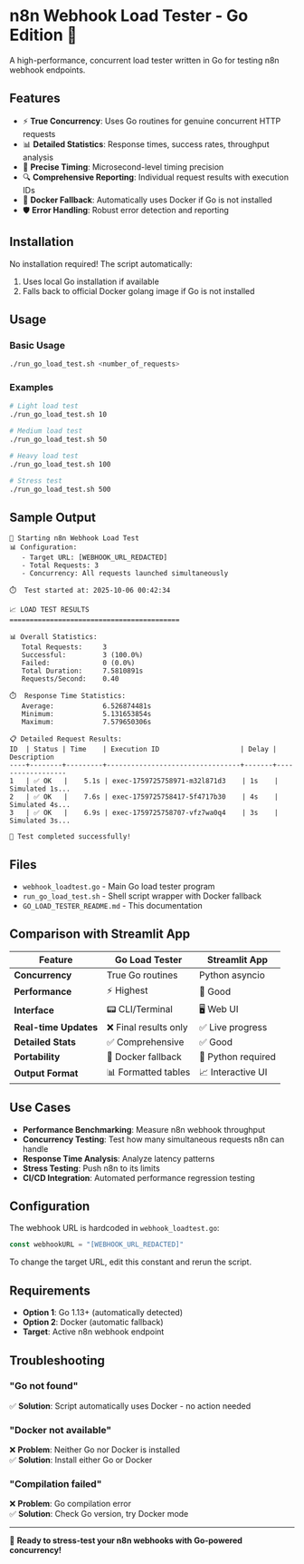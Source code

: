 # n8n Webhook Load Tester - Go Edition 🚀

A high-performance, concurrent load tester written in Go for testing n8n webhook endpoints.

## Features

- ⚡ **True Concurrency**: Uses Go routines for genuine concurrent HTTP requests
- 📊 **Detailed Statistics**: Response times, success rates, throughput analysis
- 🎯 **Precise Timing**: Microsecond-level timing precision
- 🔍 **Comprehensive Reporting**: Individual request results with execution IDs
- 🐳 **Docker Fallback**: Automatically uses Docker if Go is not installed
- 🛡️ **Error Handling**: Robust error detection and reporting

## Installation

No installation required! The script automatically:
1. Uses local Go installation if available
2. Falls back to official Docker golang image if Go is not installed

## Usage

### Basic Usage
```bash
./run_go_load_test.sh <number_of_requests>
```

### Examples
```bash
# Light load test
./run_go_load_test.sh 10

# Medium load test  
./run_go_load_test.sh 50

# Heavy load test
./run_go_load_test.sh 100

# Stress test
./run_go_load_test.sh 500
```

## Sample Output

```
🚀 Starting n8n Webhook Load Test
📊 Configuration:
   - Target URL: [WEBHOOK_URL_REDACTED]
   - Total Requests: 3
   - Concurrency: All requests launched simultaneously

⏱️  Test started at: 2025-10-06 00:42:34

📈 LOAD TEST RESULTS
==========================================

📊 Overall Statistics:
   Total Requests:     3
   Successful:         3 (100.0%)
   Failed:             0 (0.0%)
   Total Duration:     7.5810891s
   Requests/Second:    0.40

⏱️  Response Time Statistics:
   Average:            6.526874481s
   Minimum:            5.131653854s
   Maximum:            7.579650306s

📋 Detailed Request Results:
ID  | Status | Time    | Execution ID                    | Delay | Description
----+--------+---------+---------------------------------+-------+------------------
1   | ✅ OK   |    5.1s | exec-1759725758971-m32l871d3    | 1s    | Simulated 1s...
2   | ✅ OK   |    7.6s | exec-1759725758417-5f4717b30    | 4s    | Simulated 4s...
3   | ✅ OK   |    6.9s | exec-1759725758707-vfz7wa0q4    | 3s    | Simulated 3s...

🎯 Test completed successfully!
```

## Files

- `webhook_loadtest.go` - Main Go load tester program  
- `run_go_load_test.sh` - Shell script wrapper with Docker fallback
- `GO_LOAD_TESTER_README.md` - This documentation

## Comparison with Streamlit App

| Feature | Go Load Tester | Streamlit App |
|---------|----------------|---------------|
| **Concurrency** | True Go routines | Python asyncio |
| **Performance** | ⚡ Highest | 🔄 Good |  
| **Interface** | 📟 CLI/Terminal | 🖥️ Web UI |
| **Real-time Updates** | ❌ Final results only | ✅ Live progress |
| **Detailed Stats** | ✅ Comprehensive | ✅ Good |
| **Portability** | 🐳 Docker fallback | 🐍 Python required |
| **Output Format** | 📊 Formatted tables | 📈 Interactive UI |

## Use Cases

- **Performance Benchmarking**: Measure n8n webhook throughput
- **Concurrency Testing**: Test how many simultaneous requests n8n can handle  
- **Response Time Analysis**: Analyze latency patterns
- **Stress Testing**: Push n8n to its limits
- **CI/CD Integration**: Automated performance regression testing

## Configuration

The webhook URL is hardcoded in `webhook_loadtest.go`:
```go
const webhookURL = "[WEBHOOK_URL_REDACTED]"
```

To change the target URL, edit this constant and rerun the script.

## Requirements

- **Option 1**: Go 1.13+ (automatically detected)
- **Option 2**: Docker (automatic fallback)
- **Target**: Active n8n webhook endpoint

## Troubleshooting

### "Go not found" 
✅ **Solution**: Script automatically uses Docker - no action needed

### "Docker not available"
❌ **Problem**: Neither Go nor Docker is installed  
✅ **Solution**: Install either Go or Docker

### "Compilation failed"
❌ **Problem**: Go compilation error  
✅ **Solution**: Check Go version, try Docker mode

---

🎯 **Ready to stress-test your n8n webhooks with Go-powered concurrency!**
